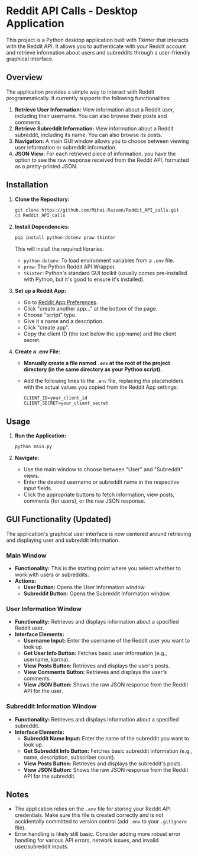 # Reddit API Calls - Desktop Application

This project is a Python desktop application built with Tkinter that interacts with the Reddit API. It allows you to authenticate with your Reddit account and retrieve information about users and subreddits through a user-friendly graphical interface.

## Overview

The application provides a simple way to interact with Reddit programmatically. It currently supports the following functionalities:

1.  **Retrieve User Information:** View information about a Reddit user, including their username. You can also browse their posts and comments.
2.  **Retrieve Subreddit Information:** View information about a Reddit subreddit, including its name. You can also browse its posts.
3.  **Navigation:** A main GUI window allows you to choose between viewing user information or subreddit information.
4.  **JSON View:** For each retrieved piece of information, you have the option to see the raw response received from the Reddit API, formatted as a pretty-printed JSON.

## Installation

1.  **Clone the Repository:**

    ```bash
    git clone https://github.com/Mihai-Razvan/Reddit_API_calls.git
    cd Reddit_API_calls
    ```

2.  **Install Dependencies:**

    ```bash
    pip install python-dotenv praw tkinter
    ```

    This will install the required libraries:
    *   `python-dotenv`: To load environment variables from a `.env` file.
    *   `praw`: The Python Reddit API Wrapper.
    *   `tkinter`: Python's standard GUI toolkit (usually comes pre-installed with Python, but it's good to ensure it's installed).

3.  **Set up a Reddit App:**

    *   Go to [Reddit App Preferences](https://www.reddit.com/prefs/apps/).
    *   Click "create another app..." at the bottom of the page.
    *   Choose "script" type.
    *   Give it a name and a description.
    *   Click "create app".
    *   Copy the client ID (the text below the app name) and the client secret.

4.  **Create a .env File:**

    *   **Manually create a file named `.env` at the root of the project directory (in the same directory as your Python script).**
    *   Add the following lines to the `.env` file, replacing the placeholders with the actual values you copied from the Reddit App settings:

        ```
        CLIENT_ID=your_client_id
        CLIENT_SECRET=your_client_secret
        ```

## Usage

1.  **Run the Application:**

    ```bash
    python main.py
    ```

2.  **Navigate:**

    *   Use the main window to choose between "User" and "Subreddit" views.
    *   Enter the desired username or subreddit name in the respective input fields.
    *   Click the appropriate buttons to fetch information, view posts, comments (for users), or the raw JSON response.

## GUI Functionality (Updated)

The application's graphical user interface is now centered around retrieving and displaying user and subreddit information.

### Main Window

*   **Functionality:** This is the starting point where you select whether to work with users or subreddits.
*   **Actions:**
    *   **User Button:** Opens the User Information window.
    *   **Subreddit Button:** Opens the Subreddit Information window.

### User Information Window

*   **Functionality:** Retrieves and displays information about a specified Reddit user.
*   **Interface Elements:**
    *   **Username Input:** Enter the username of the Reddit user you want to look up.
    *   **Get User Info Button:** Fetches basic user information (e.g., username, karma).
    *   **View Posts Button:** Retrieves and displays the user's posts.
    *   **View Comments Button:** Retrieves and displays the user's comments.
    *   **View JSON Button:** Shows the raw JSON response from the Reddit API for the user.

### Subreddit Information Window

*   **Functionality:** Retrieves and displays information about a specified subreddit.
*   **Interface Elements:**
    *   **Subreddit Name Input:** Enter the name of the subreddit you want to look up.
    *   **Get Subreddit Info Button:** Fetches basic subreddit information (e.g., name, description, subscriber count).
    *   **View Posts Button:** Retrieves and displays the subreddit's posts.
    *   **View JSON Button:** Shows the raw JSON response from the Reddit API for the subreddit.

## Notes

*   The application relies on the `.env` file for storing your Reddit API credentials. Make sure this file is created correctly and is not accidentally committed to version control (add `.env` to your `.gitignore` file).
*   Error handling is likely still basic. Consider adding more robust error handling for various API errors, network issues, and invalid user/subreddit inputs.